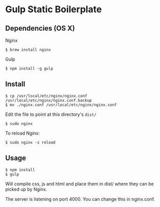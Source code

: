 # Gulp Static Boilerplate

## Dependencies (OS X)

Nginx
```
$ brew install nginx
```
Gulp
```
$ npm install -g gulp
```

## Install

```
$ cp /usr/local/etc/nginx/nginx.conf /usr/local/etc/nginx/nginx.conf.backup
$ mv ./nginx.conf /usr/local/etc/nginx/nginx.conf
```

Edit the file to point at this directory's `dist/`

```
$ sudo nginx
```

To reload Nginx:
```
$ sudo nginx -s reload
```

## Usage

```
$ npm install
$ gulp
```

Will compile css, js and html and place them in dist/ where they can be picked up by Nginx.

The server is listening on port 4000. You can change this in nginx.conf.
